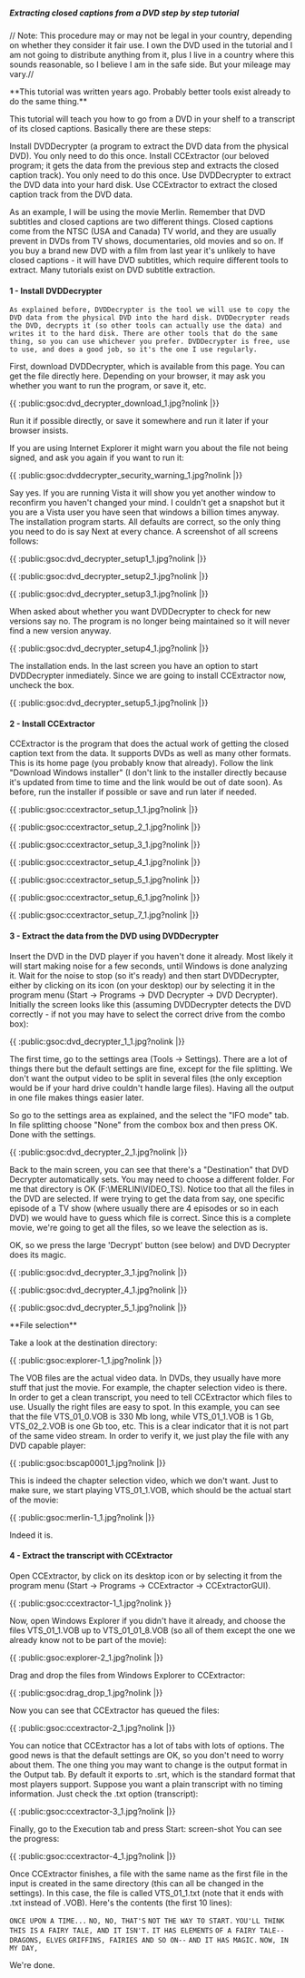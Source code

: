 ##### Extracting closed captions from a DVD step by step tutorial

// Note: This procedure may or may not be legal in your country,
depending on whether they consider it fair use. I own the DVD used in
the tutorial and I am not going to distribute anything from it, plus I
live in a country where this sounds reasonable, so I believe I am in the
safe side. But your mileage may vary.//

 **This tutorial was written years ago. Probably better tools exist
        already to do the same thing.\*\*

This tutorial will teach you how to go from a DVD in your shelf to a
transcript of its closed captions. Basically there are these steps:

Install DVDDecrypter (a program to extract the DVD data from the
physical DVD). You only need to do this once. Install CCExtractor (our
beloved program; it gets the data from the previous step and extracts
the closed caption track). You only need to do this once. Use
DVDDecrypter to extract the DVD data into your hard disk. Use
CCExtractor to extract the closed caption track from the DVD data.

As an example, I will be using the movie Merlin. Remember that DVD
subtitles and closed captions are two different things. Closed captions
come from the NTSC (USA and Canada) TV world, and they are usually
prevent in DVDs from TV shows, documentaries, old movies and so on. If
you buy a brand new DVD with a film from last year it\'s unlikely to
have closed captions - it will have DVD subtitles, which require
different tools to extract. Many tutorials exist on DVD subtitle
extraction.

#### 1 - Install DVDDecrypter

`As explained before, DVDDecrypter is the tool we will use to copy the DVD data from the physical DVD into the hard disk. DVDDecrypter reads the DVD, decrypts it (so other tools can actually use the data) and writes it to the hard disk. There are other tools that do the same thing, so you can use whichever you prefer. DVDDecrypter is free, use to use, and does a good job, so it's the one I use regularly.`

First, download DVDDecrypter, which is available from this page. You can
get the file directly here. Depending on your browser, it may ask you
whether you want to run the program, or save it, etc.

{{ :public:gsoc:dvd\_decrypter\_download\_1.jpg?nolink \|}}

Run it if possible directly, or save it somewhere and run it later if
your browser insists.

If you are using Internet Explorer it might warn you about the file not
being signed, and ask you again if you want to run it:

{{ :public:gsoc:dvddecrypter\_security\_warning\_1.jpg?nolink \|}}

Say yes. If you are running Vista it will show you yet another window to
reconfirm you haven\'t changed your mind. I couldn\'t get a snapshot but
it you are a Vista user you have seen that windows a billion times
anyway. The installation program starts. All defaults are correct, so
the only thing you need to do is say Next at every chance. A screenshot
of all screens follows:

{{ :public:gsoc:dvd\_decrypter\_setup1\_1.jpg?nolink \|}}

{{ :public:gsoc:dvd\_decrypter\_setup2\_1.jpg?nolink \|}}

{{ :public:gsoc:dvd\_decrypter\_setup3\_1.jpg?nolink \|}}

When asked about whether you want DVDDecrypter to check for new versions
say no. The program is no longer being maintained so it will never find
a new version anyway.

{{ :public:gsoc:dvd\_decrypter\_setup4\_1.jpg?nolink \|}}

The installation ends. In the last screen you have an option to start
DVDDecrypter inmediately. Since we are going to install CCExtractor now,
uncheck the box.

{{ :public:gsoc:dvd\_decrypter\_setup5\_1.jpg?nolink \|}}

#### 2 - Install CCExtractor

CCExtractor is the program that does the actual work of getting the
closed caption text from the data. It supports DVDs as well as many
other formats. This is its home page (you probably know that already).
Follow the link \"Download Windows installer\" (I don\'t link to the
installer directly because it\'s updated from time to time and the link
would be out of date soon). As before, run the installer if possible or
save and run later if needed.

{{ :public:gsoc:ccextractor\_setup\_1\_1.jpg?nolink \|}}

{{ :public:gsoc:ccextractor\_setup\_2\_1.jpg?nolink \|}}

{{ :public:gsoc:ccextractor\_setup\_3\_1.jpg?nolink \|}}

{{ :public:gsoc:ccextractor\_setup\_4\_1.jpg?nolink \|}}

{{ :public:gsoc:ccextractor\_setup\_5\_1.jpg?nolink \|}}

{{ :public:gsoc:ccextractor\_setup\_6\_1.jpg?nolink \|}}

{{ :public:gsoc:ccextractor\_setup\_7\_1.jpg?nolink \|}}

#### 3 - Extract the data from the DVD using DVDDecrypter

Insert the DVD in the DVD player if you haven\'t done it already. Most
likely it will start making noise for a few seconds, until Windows is
done analyzing it. Wait for the noise to stop (so it\'s ready) and then
start DVDDecrypter, either by clicking on its icon (on your desktop) our
by selecting it in the program menu (Start -\> Programs -\> DVD
Decrypter -\> DVD Decrypter). Initially the screen looks like this
(assuming DVDDecrypter detects the DVD correctly - if not you may have
to select the correct drive from the combo box):

{{ :public:gsoc:dvd\_decrypter\_1\_1.jpg?nolink \|}}

The first time, go to the settings area (Tools -\> Settings). There are
a lot of things there but the default settings are fine, except for the
file splitting. We don\'t want the output video to be split in several
files (the only exception would be if your hard drive couldn\'t handle
large files). Having all the output in one file makes things easier
later.

So go to the settings area as explained, and the select the \"IFO mode\"
tab. In file splitting choose \"None\" from the combox box and then
press OK. Done with the settings.

{{ :public:gsoc:dvd\_decrypter\_2\_1.jpg?nolink \|}}

Back to the main screen, you can see that there\'s a \"Destination\"
that DVD Decrypter automatically sets. You may need to choose a
different folder. For me that directory is OK (F:\\MERLIN\\VIDEO\_TS).
Notice too that all the files in the DVD are selected. If were trying to
get the data from say, one specific episode of a TV show (where usually
there are 4 episodes or so in each DVD) we would have to guess which
file is correct. Since this is a complete movie, we\'re going to get all
the files, so we leave the selection as is.

OK, so we press the large \'Decrypt\' button (see below) and DVD
Decrypter does its magic.

{{ :public:gsoc:dvd\_decrypter\_3\_1.jpg?nolink \|}}

{{ :public:gsoc:dvd\_decrypter\_4\_1.jpg?nolink \|}}

{{ :public:gsoc:dvd\_decrypter\_5\_1.jpg?nolink \|}}

 **File selection\*\*

Take a look at the destination directory:

{{ :public:gsoc:explorer-1\_1.jpg?nolink \|}}

The VOB files are the actual video data. In DVDs, they usually have more
stuff that just the movie. For example, the chapter selection video is
there. In order to get a clean transcript, you need to tell CCExtractor
which files to use. Usually the right files are easy to spot. In this
example, you can see that the file VTS\_01\_0.VOB is 330 Mb long, while
VTS\_01\_1.VOB is 1 Gb, VTS\_02\_2.VOB is one Gb too, etc. This is a
clear indicator that it is not part of the same video stream. In order
to verify it, we just play the file with any DVD capable player:

{{ :public:gsoc:bscap0001\_1.jpg?nolink \|}}

This is indeed the chapter selection video, which we don\'t want. Just
to make sure, we start playing VTS\_01\_1.VOB, which should be the
actual start of the movie:

{{ :public:gsoc:merlin-1\_1.jpg?nolink \|}}

Indeed it is.

#### 4 - Extract the transcript with CCExtractor

Open CCExtractor, by click on its desktop icon or by selecting it from
the program menu (Start -\> Programs -\> CCExtractor -\>
CCExtractorGUI).

{{ :public:gsoc:ccextractor-1\_1.jpg?nolink }}

Now, open Windows Explorer if you didn\'t have it already, and choose
the files VTS\_01\_1.VOB up to VTS\_01\_01\_8.VOB (so all of them except
the one we already know not to be part of the movie):

{{ :public:gsoc:explorer-2\_1.jpg?nolink \|}}

Drag and drop the files from Windows Explorer to CCExtractor:

{{ :public:gsoc:drag\_drop\_1.jpg?nolink \|}}

Now you can see that CCExtractor has queued the files:

{{ :public:gsoc:ccextractor-2\_1.jpg?nolink \|}}

You can notice that CCExtractor has a lot of tabs with lots of options.
The good news is that the default settings are OK, so you don\'t need to
worry about them. The one thing you may want to change is the output
format in the Output tab. By default it exports to .srt, which is the
standard format that most players support. Suppose you want a plain
transcript with no timing information. Just check the .txt option
(transcript):

{{ :public:gsoc:ccextractor-3\_1.jpg?nolink \|}}

Finally, go to the Execution tab and press Start: screen-shot You can
see the progress:

{{ :public:gsoc:ccextractor-4\_1.jpg?nolink \|}}

Once CCExtractor finishes, a file with the same name as the first file
in the input is created in the same directory (this can all be changed
in the settings). In this case, the file is called VTS\_01\_1.txt (note
that it ends with .txt instead of .VOB). Here\'s the contents (the first
10 lines):

`ONCE UPON A TIME...` `NO, NO, THAT'S` `NOT THE WAY TO START.`
`YOU'LL THINK THIS IS` `A FAIRY TALE, AND IT ISN'T.` `IT HAS ELEMENTS`
`OF A FAIRY TALE--` `DRAGONS, ELVES` `GRIFFINS, FAIRIES AND SO ON--`
`AND IT HAS MAGIC.` `NOW, IN MY DAY,`

We\'re done.
